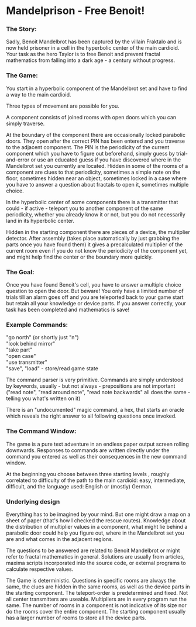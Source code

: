 # Mandelprison - Free Benoit!

### The Story:

Sadly, Benoit Mandelbrot has been captured by the villain Fraktalo  and is now held prisoner in a cell in the hyperbolic center of the  main cardioid. Your task as the hero Taylor is to free Benoit and prevent fractal mathematics from falling into a dark age - a century without progress. 


### The Game:

You start in a hyperbolic component of the Mandelbrot set and have  to find a way to the main cardioid. 

Three types of movement are possible for you.

A component consists of joined rooms with open doors which you can  simply traverse.

At the boundary of the component there are occasionally locked  parabolic doors. They open after the correct PIN has been entered and you traverse to the adjacent component. The PIN is the periodicity of the current component which you have to figure out beforehand, simply guess by trial-and-error or use an educated guess if you have discovered where in the Mandelbrot set you currently are located. Hidden in some of the rooms of a component are clues to 
that periodicity, sometimes a simple note on the floor, sometimes hidden near an object, sometimes locked in a case where you have to 
answer a question about fractals to open it, sometimes multiple choice. 

In the hyperbolic center of some components there is a transmitter 
that could - if active - teleport you to another component of the same periodicity, whether you already know it or not, but you do not 
necessarily land in its hyperbolic center. 

Hidden in the starting component there are pieces of a device, the multiplier detector. After assembly (takes place automatically by 
just grabbing the parts once you have found them) it gives a precalculated multiplier of the current room even if you do not know the periodicity of the 
component yet, and might help find the center or the boundary more quickly.


### The Goal:

Once you have found Benoit's cell, you have to answer a multiple choice question to open the door. But beware! You only have a limited number 
of trials till an alarm goes off and you are teleported back to your game start but retain all your knowledge or device parts. If you 
answer correctly, your task has been completed and mathematics is save!


### Example Commands:

"go north" (or shortly just "n")<br>
"look behind mirror"<br>
"take part"<br>
"open case"<br>
"use transmitter"<br>
"save", "load" - store/read game state

The command parser is very primitive. Commands are simply understood by keywords, usually - but not always - prepositions are not 
important ("read note", "read around note", "read note backwards" all does the same  - telling you what's  written on it)

There is an "undocumented" magic command, a hex,  that starts an oracle which reveals the right answer to all following questions
once invoked.


### The Command Window:

The game is a pure text adventure in an endless paper output screen rolling downwards. Responses to commands are written directly under 
the command you entered as well as their consequences in the new command window. 

At the beginning you choose between three starting levels , roughly correlated to difficulty of the path to the main cardioid: easy, 
intermediate, difficult, and the language used: English or (mostly) German.


### Underlying design

Everything has to be imagined by your mind. But one might draw a map on a sheet of paper (that's how I checked the rescue routes). Knowledge 
about the distribution of multiplier values in a component, what might lie behind a parabolic door could help you figure out, where 
in the Mandelbrot set you are and what comes in the adjacent regions. 

The questions to be answered are related to Benoit Mandelbrot or might refer to fractal mathematics in general. Solutions are usually 
from articles, maxima scripts incorporated into the source code, or external programs to calculate respective values.

The Game is deterministic. Questions in specific rooms are always the same, the clues are hidden in the same rooms, as well as the 
device parts in the starting component. The teleport-order is predetermined and fixed. Not all center transmitters are useable. 
Multipliers are in every program run the same. The number of rooms in a component is not indicative of its size nor do the rooms
cover the entire component. The starting component usually has a larger number of rooms to store all the device parts. 

